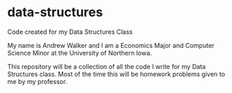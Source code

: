 # data-structures
Code created for my Data Structures Class

My name is Andrew Walker and I am a Economics Major and Computer Science Minor at the University of Northern Iowa.

This repository will be a collection of all the code I write for my Data Structures class. Most of the time this will be homework problems given to me by my professor.
